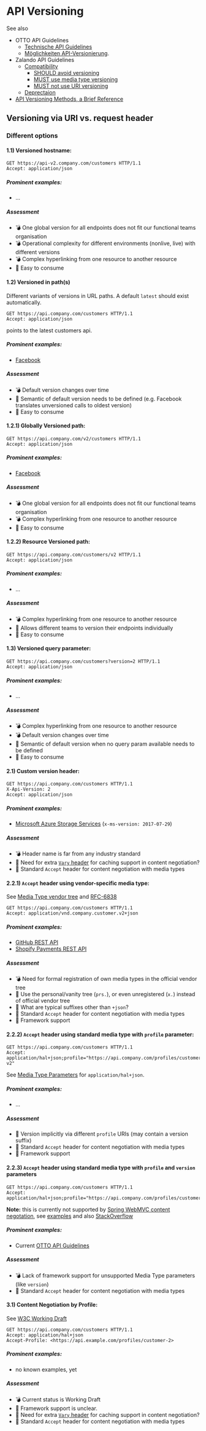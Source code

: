 # API Versioning

See also
* OTTO API Guidelines
  * [Technische API Guidelines](https://confluence.scm.otto.de/display/API/Technische+API+Guidelines#TechnischeAPIGuidelines-VersionierungundKompabilit%C3%A4t)
  *  [Möglichkeiten API-Versionierung](https://confluence.scm.otto.de/pages/viewpage.action?pageId=213378715).
* Zalando API Guidelines
  * [Compatibility](https://opensource.zalando.com/restful-api-guidelines/#compatibility)
    * [SHOULD avoid versioning](https://opensource.zalando.com/restful-api-guidelines/#113)
    * [MUST use media type versioning](https://opensource.zalando.com/restful-api-guidelines/#114)
    * [MUST not use URI versioning](https://opensource.zalando.com/restful-api-guidelines/#115)
  * [Deprectaion](https://opensource.zalando.com/restful-api-guidelines/#deprecation)
* [API Versioning Methods, a Brief Reference](https://dzone.com/articles/api-versioning-methods-a-brief-reference)

## Versioning via URI vs. request header

### Different options

#### 1.1) Versioned hostname:

```http
GET https://api-v2.company.com/customers HTTP/1.1
Accept: application/json
```

##### Prominent examples:

* ...

##### Assessment

* 💣 One global version for all endpoints does not fit our functional teams organisation
* 💣 Operational complexity for different environments (nonlive, live) with different versions
* 💣 Complex hyperlinking from one resource to another resource
* 🤟 Easy to consume

#### 1.2) Versioned in path(s)

Different variants of versions in URL paths.
A default `latest` should exist automatically.

```http
GET https://api.company.com/customers HTTP/1.1
Accept: application/json
```

points to the latest customers api.

##### Prominent examples:

* [Facebook](https://developers.facebook.com/docs/apps/versions)

##### Assessment

* 💣 Default version changes over time
* 🤔 Semantic of default version needs to be defined (e.g. Facebook translates unversioned calls to oldest version)
* 🤟 Easy to consume

#### 1.2.1) Globally Versioned path:

```http
GET https://api.company.com/v2/customers HTTP/1.1
Accept: application/json
```

##### Prominent examples:

* [Facebook](https://developers.facebook.com/docs/apps/versions)

##### Assessment

* 💣 One global version for all endpoints does not fit our functional teams organisation
* 💣 Complex hyperlinking from one resource to another resource
* 🤟 Easy to consume

#### 1.2.2) Resource Versioned path:

```http
GET https://api.company.com/customers/v2 HTTP/1.1
Accept: application/json
```

##### Prominent examples:

* ...

##### Assessment

* 💣 Complex hyperlinking from one resource to another resource
* 🤔 Allows different teams to version their endpoints individually
* 🤟 Easy to consume

#### 1.3) Versioned query parameter:

```http
GET https://api.company.com/customers?version=2 HTTP/1.1
Accept: application/json
```

##### Prominent examples:

* ...

##### Assessment

* 💣 Complex hyperlinking from one resource to another resource
* 💣 Default version changes over time
* 🤔 Semantic of default version when no query param available needs to be defined
* 🤟 Easy to consume

#### 2.1) Custom version header:

```http
GET https://api.company.com/customers HTTP/1.1
X-Api-Version: 2
Accept: application/json
```

##### Prominent examples:

* [Microsoft Azure Storage Services](https://docs.microsoft.com/en-us/rest/api/storageservices/Versioning-for-the-Azure-Storage-Services) (`x-ms-version: 2017-07-29`)

##### Assessment

* 💣 Header name is far from any industry standard
* 🤔 Need for extra [`Vary` header](https://developer.mozilla.org/en-US/docs/Web/HTTP/Headers/Vary) for caching support in content negotiation?
* 🤟 Standard `Accept` header for content negotiation with media types

#### 2.2.1) `Accept` header using vendor-specific media type:

See [Media Type vendor tree](https://en.wikipedia.org/wiki/Media_type#Vendor_tree) and [RFC-6838](https://tools.ietf.org/html/rfc6838#section-3.2)

```http
GET https://api.company.com/customers HTTP/1.1
Accept: application/vnd.company.customer.v2+json
```

##### Prominent examples:

* [GitHub REST API](https://developer.github.com/v3/media/#request-specific-version)
* [Shopify Payments REST API](https://shopify.dev/docs/admin-api/rest/reference/shopify_payments#versioning-of-the-shopify-payments-api)

##### Assessment

* 💣 Need for formal registration of own media types in the official vendor tree
* 🤔 Use the personal/vanity tree (`prs.`), or even unregistered (`x.`) instead of official vendor tree
* 🤔 What are typical suffixes other than `+json`?
* 🤟 Standard `Accept` header for content negotiation with media types
* 🤟 Framework support

#### 2.2.2) `Accept` header using standard media type with `profile` parameter:

```http
GET https://api.company.com/customers HTTP/1.1
Accept: application/hal+json;profile="https://api.company.com/profiles/customer-v2"
```

See [Media Type Parameters](https://tools.ietf.org/html/draft-kelly-json-hal-08#page-8) for `application/hal+json`.

##### Prominent examples:

* ...

##### Assessment

* 🤔 Version implicitly via different `profile` URIs (may contain a version suffix)
* 🤟 Standard `Accept` header for content negotiation with media types
* 🤟 Framework support

#### 2.2.3) `Accept` header using standard media type with `profile` and `version` parameters

```http
GET https://api.company.com/customers HTTP/1.1
Accept: application/hal+json;profile="https://api.company.com/profiles/customer";version=2
```

**Note:** this is currently not supported by [Spring WebMVC content negotation](https://docs.spring.io/spring/docs/current/spring-framework-reference/web.html#mvc-multiple-representations), see [examples](https://github.com/jensfischer1515/rest-api-incubator#content-negotiation) and also [StackOverflow](https://stackoverflow.com/questions/32071006/does-http-content-negotiation-respect-media-type-parameters)

##### Prominent examples:

* Current [OTTO API Guidelines](https://confluence.scm.otto.de/display/API/Technische+API+Guidelines#TechnischeAPIGuidelines-VersionierungundKompabilit%C3%A4t)

##### Assessment

* 💣 Lack of framework support for unsupported Media Type parameters (like `version`)
* 🤟 Standard `Accept` header for content negotiation with media types

#### 3.1) Content Negotiation by Profile:

See [W3C Working Draft](https://www.w3.org/TR/dx-prof-conneg/)

```http
GET https://api.company.com/customers HTTP/1.1
Accept: application/hal+json
Accept-Profile: <https://api.example.com/profiles/customer-2>
```

##### Prominent examples:

* no known examples, yet

##### Assessment

* 💣 Current status is Working Draft
* 🤔 Framework support is unclear.
* 🤔 Need for extra [`Vary` header](https://developer.mozilla.org/en-US/docs/Web/HTTP/Headers/Vary) for caching support in content negotiation?
* 🤟 Standard `Accept` header for content negotiation with media types
